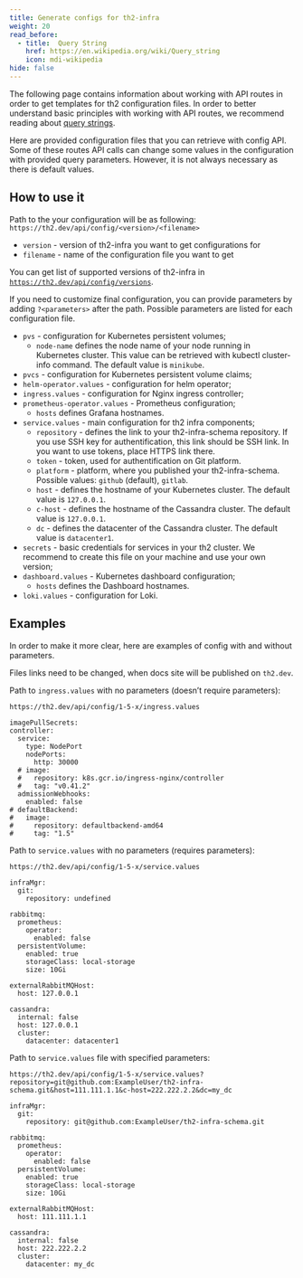 ```yaml
---
title: Generate configs for th2-infra
weight: 20
read_before:
  - title:  Query String
    href: https://en.wikipedia.org/wiki/Query_string
    icon: mdi-wikipedia
hide: false
---
```


The following page contains information about working with API routes in order to get templates for th2 configuration files. In order to better understand basic principles with working with API routes, we recommend reading about [query strings](https://en.wikipedia.org/wiki/Query_string).

<!--more-->

Here are provided configuration files that you can retrieve with config API. Some of these routes API calls can change some values in the configuration with provided query parameters. However, it is not always necessary as there is default values.

## How to use it

Path to the your configuration will be as following: `https://th2.dev/api/config/<version>/<filename>`

- `version` - version of th2-infra you want to get configurations for
- `filename` - name of the configuration file you want to get

You can get list of supported versions of th2-infra in <a href="/api/config/versions" target="_blank">`https://th2.dev/api/config/versions`</a>.

If you need to customize final configuration, you can provide parameters by adding `?<parameters>` after the path. Possible parameters are listed for each configuration file.

- `pvs` - configuration for Kubernetes persistent volumes;
  - `node-name` defines the node name of your node running in Kubernetes cluster. This value can be retrieved with kubectl cluster-info command. The default value is `minikube`.
- `pvcs` - configuration for Kubernetes persistent volume claims;
- `helm-operator.values` - configuration for helm operator;
- `ingress.values` - configuration for Nginx ingress controller;
- `prometheus-operator.values` - Prometheus configuration;
  - `hosts` defines Grafana hostnames.
- `service.values` - main configuration for th2 infra components;
  - `repository` - defines the link to your th2-infra-schema repository. If you use SSH key for authentification, this link should be SSH link. In you want to use tokens, place HTTPS link there.
  - `token` - token, used for authentification on Git platform.
  - `platform` - platform, where you published your th2-infra-schema. Possible values: `github` (default), `gitlab`.
  - `host` - defines the hostname of your Kubernetes cluster. The default value is `127.0.0.1`.
  - `c-host` - defines the hostname of the Cassandra cluster. The default value is `127.0.0.1`.
  - `dc` - defines the datacenter of the Cassandra cluster. The default value is `datacenter1`. 
- `secrets` - basic credentials for services in your th2 cluster. We recommend to create this file on your machine and use your own version;
- `dashboard.values` - Kubernetes dashboard configuration;
  - `hosts` defines the Dashboard hostnames.
- `loki.values` - configuration for Loki.

## Examples

In order to make it more clear, here are examples of config with and without parameters.

<notice warning>

Files links need to be changed, when docs site will be published on `th2.dev`.

</notice>

Path to `ingress.values` with no parameters (doesn’t require parameters):


```
https://th2.dev/api/config/1-5-x/ingress.values 
```

```yaml[Output]
imagePullSecrets:
controller:
  service:
    type: NodePort
    nodePorts:
      http: 30000
  # image:
  #   repository: k8s.gcr.io/ingress-nginx/controller
  #   tag: "v0.41.2"
  admissionWebhooks:
    enabled: false
# defaultBackend:
#   image:
#     repository: defaultbackend-amd64
#     tag: "1.5"
```

Path to `service.values` with no parameters (requires parameters):

```
https://th2.dev/api/config/1-5-x/service.values 
```

```yaml[Output]
infraMgr:
  git:
    repository: undefined

rabbitmq:
  prometheus:
    operator:
      enabled: false
  persistentVolume:
    enabled: true
    storageClass: local-storage
    size: 10Gi
    
externalRabbitMQHost:
  host: 127.0.0.1

cassandra:
  internal: false
  host: 127.0.0.1
  cluster:
    datacenter: datacenter1
```

Path to `service.values` file with specified parameters:

```
https://th2.dev/api/config/1-5-x/service.values?repository=git@github.com:ExampleUser/th2-infra-schema.git&host=111.111.1.1&c-host=222.222.2.2&dc=my_dc
```

```yaml[Output]
infraMgr:
  git:
    repository: git@github.com:ExampleUser/th2-infra-schema.git

rabbitmq:
  prometheus:
    operator:
      enabled: false
  persistentVolume:
    enabled: true
    storageClass: local-storage
    size: 10Gi
    
externalRabbitMQHost:
  host: 111.111.1.1

cassandra:
  internal: false
  host: 222.222.2.2
  cluster:
    datacenter: my_dc
```
